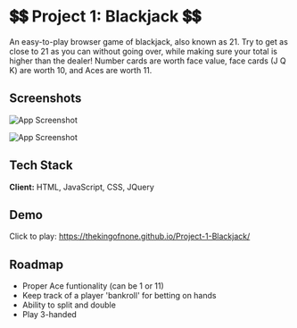 # 💲💲 Project 1: Blackjack 💲💲

An easy-to-play browser game of blackjack, also known as 21. Try to get as close to 21 as you can without going over, while making sure your total is higher than the dealer! Number cards are worth face value, face cards (J Q K) are worth 10, and Aces are worth 11.


## Screenshots
![App Screenshot](https://i.imgur.com/BUQuHbf.png)

![App Screenshot](https://imgur.com/JRKBC7p.png)


## Tech Stack

**Client:** HTML, JavaScript, CSS, JQuery



## Demo

Click to play: https://thekingofnone.github.io/Project-1-Blackjack/


## Roadmap

- Proper Ace funtionality (can be 1 or 11)
- Keep track of a player 'bankroll' for betting on hands
- Ability to split and double
- Play 3-handed
